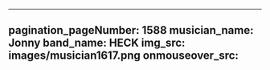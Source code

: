 ------
pagination_pageNumber: 1588
musician_name: Jonny
band_name: HECK
img_src: images/musician1617.png
onmouseover_src: 
------